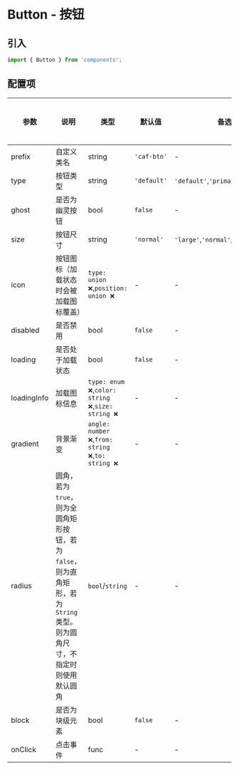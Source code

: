 # Button - 按钮

## 引入
```jsx
import { Button } from 'components';
```

## 配置项
| 参数 | 说明 | 类型 | 默认值 |备选值 | 是否必须 |
| --- | --- | --- | --- | --- | --- |
| prefix | 自定义类名 | string | `'caf-btn'` | - | ❌ |
| type | 按钮类型 | string | `'default'` | `'default'`,`'primary'`,`'warning'` | ❌ |
| ghost | 是否为幽灵按钮 | bool | `false` | - | ❌ |
| size | 按钮尺寸 | string | `'normal'` | `'large'`,`'normal'`,`'small'`,`'tiny'` | ❌ |
| icon | 按钮图标（加载状态时会被加载图标覆盖） | `type: union ❌`,`position: union ❌` | - | - | ❌ |
| disabled | 是否禁用 | bool | `false` | - | ❌ |
| loading | 是否处于加载状态 | bool | `false` | - | ❌ |
| loadingInfo | 加载图标信息 | `type: enum ❌`,`color: string ❌`,`size: string ❌` | - | - | ❌ |
| gradient | 背景渐变 | `angle: number ❌`,`from: string ❌`,`to: string ❌` | - | - | ❌ |
| radius | 圆角，若为`true`，则为全圆角矩形按钮，若为`false`，则为直角矩形，若为`String`类型。则为圆角尺寸，不指定时则使用默认圆角 | `bool`/`string` | - | - | ❌ |
| block | 是否为块级元素 | bool | `false` | - | ❌ |
| onClick | 点击事件 | func | - | - | ❌ |
